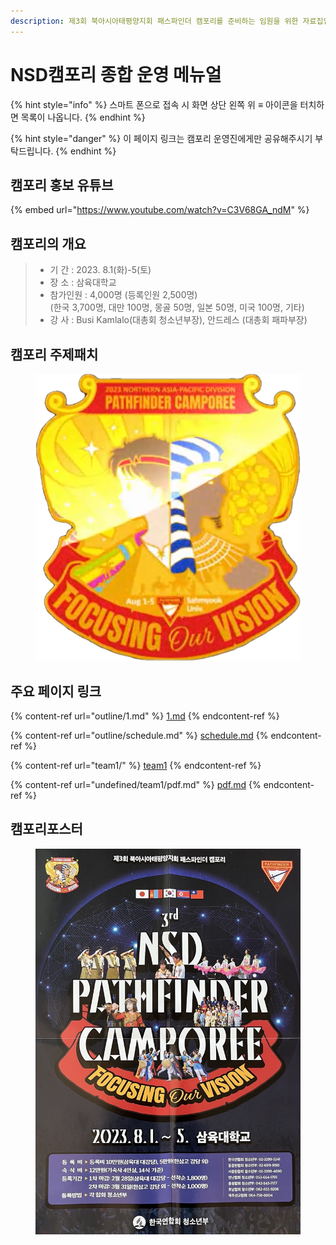 ```yaml
---
description: 제3회 북아시아태평양지회 패스파인더 캠포리를 준비하는 임원을 위한 자료집입니다.
---
```


# NSD캠포리 종합 운영 메뉴얼

{% hint style="info" %}
스마트 폰으로 접속 시 화면 상단 왼쪽 위 ≡ 아이콘을 터치하면 목록이 나옵니다.
{% endhint %}

{% hint style="danger" %}
이 페이지 링크는 캠포리 운영진에게만 공유해주시기 부탁드립니다.
{% endhint %}

## 캠포리 홍보 유튜브

{% embed url="https://www.youtube.com/watch?v=C3V68GA_ndM" %}

## 캠포리의 개요

> * 기 간 : 2023. 8.1(화)-5(토)
> * 장 소 : 삼육대학교
> * 참가인원 : 4,000명 (등록인원 2,500명)\
>   (한국 3,700명, 대만 100명, 몽골 50명, 일본 50명, 미국 100명, 기타)
> * 강 사 : Busi Kamlalo(대총회 청소년부장), 안드레스 (대총회 패파부장)

## 캠포리 주제패치

<figure><img src=".gitbook/assets/symbol_2023NSD.png" alt=""><figcaption></figcaption></figure>

## 주요 페이지 링크

{% content-ref url="outline/1.md" %}
[1.md](outline/1.md)
{% endcontent-ref %}

{% content-ref url="outline/schedule.md" %}
[schedule.md](outline/schedule.md)
{% endcontent-ref %}

{% content-ref url="team1/" %}
[team1](team1/)
{% endcontent-ref %}

{% content-ref url="undefined/team1/pdf.md" %}
[pdf.md](undefined/team1/pdf.md)
{% endcontent-ref %}

## 캠포리포스터

<figure><img src=".gitbook/assets/poster.jpg" alt=""><figcaption></figcaption></figure>

